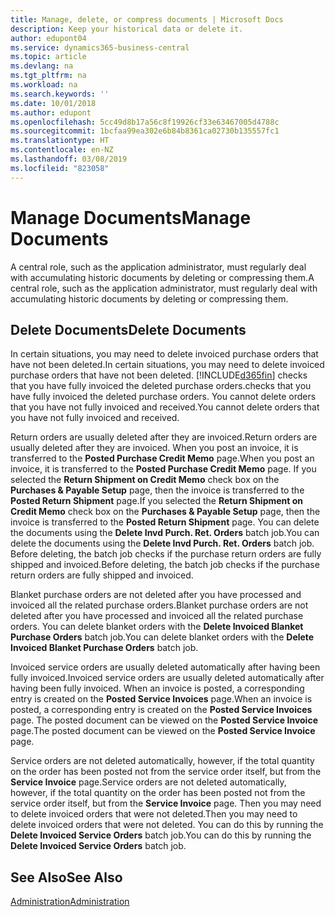 ```yaml
---
title: Manage, delete, or compress documents | Microsoft Docs
description: Keep your historical data or delete it.
author: edupont04
ms.service: dynamics365-business-central
ms.topic: article
ms.devlang: na
ms.tgt_pltfrm: na
ms.workload: na
ms.search.keywords: ''
ms.date: 10/01/2018
ms.author: edupont
ms.openlocfilehash: 5cc49d8b17a56c8f19926cf33e63467005d4788c
ms.sourcegitcommit: 1bcfaa99ea302e6b84b8361ca02730b135557fc1
ms.translationtype: HT
ms.contentlocale: en-NZ
ms.lasthandoff: 03/08/2019
ms.locfileid: "823058"
---
```

# <a name="manage-documents"></a><span data-ttu-id="68ca0-103">Manage Documents</span><span class="sxs-lookup"><span data-stu-id="68ca0-103">Manage Documents</span></span>
<span data-ttu-id="68ca0-104">A central role, such as the application administrator, must regularly deal with accumulating historic documents by deleting or compressing them.</span><span class="sxs-lookup"><span data-stu-id="68ca0-104">A central role, such as the application administrator, must regularly deal with accumulating historic documents by deleting or compressing them.</span></span>  

## <a name="delete-documents"></a><span data-ttu-id="68ca0-105">Delete Documents</span><span class="sxs-lookup"><span data-stu-id="68ca0-105">Delete Documents</span></span>
<span data-ttu-id="68ca0-106">In certain situations, you may need to delete invoiced purchase orders that have not been deleted.</span><span class="sxs-lookup"><span data-stu-id="68ca0-106">In certain situations, you may need to delete invoiced purchase orders that have not been deleted.</span></span> [!INCLUDE[d365fin](includes/d365fin_md.md)] <span data-ttu-id="68ca0-107">checks that you have fully invoiced the deleted purchase orders.</span><span class="sxs-lookup"><span data-stu-id="68ca0-107">checks that you have fully invoiced the deleted purchase orders.</span></span> <span data-ttu-id="68ca0-108">You cannot delete orders that you have not fully invoiced and received.</span><span class="sxs-lookup"><span data-stu-id="68ca0-108">You cannot delete orders that you have not fully invoiced and received.</span></span>  

<span data-ttu-id="68ca0-109">Return orders are usually deleted after they are invoiced.</span><span class="sxs-lookup"><span data-stu-id="68ca0-109">Return orders are usually deleted after they are invoiced.</span></span> <span data-ttu-id="68ca0-110">When you post an invoice, it is transferred to the **Posted Purchase Credit Memo** page.</span><span class="sxs-lookup"><span data-stu-id="68ca0-110">When you post an invoice, it is transferred to the **Posted Purchase Credit Memo** page.</span></span> <span data-ttu-id="68ca0-111">If you selected the **Return Shipment on Credit Memo** check box on the **Purchases & Payable Setup** page, then the invoice is transferred to the **Posted Return Shipment** page.</span><span class="sxs-lookup"><span data-stu-id="68ca0-111">If you selected the **Return Shipment on Credit Memo** check box on the **Purchases & Payable Setup** page, then the invoice is transferred to the **Posted Return Shipment** page.</span></span> <span data-ttu-id="68ca0-112">You can delete the documents using the **Delete Invd Purch. Ret. Orders** batch job.</span><span class="sxs-lookup"><span data-stu-id="68ca0-112">You can delete the documents using the **Delete Invd Purch. Ret. Orders** batch job.</span></span> <span data-ttu-id="68ca0-113">Before deleting, the batch job checks if the purchase return orders are fully shipped and invoiced.</span><span class="sxs-lookup"><span data-stu-id="68ca0-113">Before deleting, the batch job checks if the purchase return orders are fully shipped and invoiced.</span></span>  

<span data-ttu-id="68ca0-114">Blanket purchase orders are not deleted after you have processed and invoiced all the related purchase orders.</span><span class="sxs-lookup"><span data-stu-id="68ca0-114">Blanket purchase orders are not deleted after you have processed and invoiced all the related purchase orders.</span></span> <span data-ttu-id="68ca0-115">You can delete blanket orders with the **Delete Invoiced Blanket Purchase Orders** batch job.</span><span class="sxs-lookup"><span data-stu-id="68ca0-115">You can delete blanket orders with the **Delete Invoiced Blanket Purchase Orders** batch job.</span></span>  

<span data-ttu-id="68ca0-116">Invoiced service orders are usually deleted automatically after having been fully invoiced.</span><span class="sxs-lookup"><span data-stu-id="68ca0-116">Invoiced service orders are usually deleted automatically after having been fully invoiced.</span></span> <span data-ttu-id="68ca0-117">When an invoice is posted, a corresponding entry is created on the **Posted Service Invoices** page.</span><span class="sxs-lookup"><span data-stu-id="68ca0-117">When an invoice is posted, a corresponding entry is created on the **Posted Service Invoices** page.</span></span> <span data-ttu-id="68ca0-118">The posted document can be viewed on the **Posted Service Invoice** page.</span><span class="sxs-lookup"><span data-stu-id="68ca0-118">The posted document can be viewed on the **Posted Service Invoice** page.</span></span>  

<span data-ttu-id="68ca0-119">Service orders are not deleted automatically, however, if the total quantity on the order has been posted not from the service order itself, but from the **Service Invoice** page.</span><span class="sxs-lookup"><span data-stu-id="68ca0-119">Service orders are not deleted automatically, however, if the total quantity on the order has been posted not from the service order itself, but from the **Service Invoice** page.</span></span> <span data-ttu-id="68ca0-120">Then you may need to delete invoiced orders that were not deleted.</span><span class="sxs-lookup"><span data-stu-id="68ca0-120">Then you may need to delete invoiced orders that were not deleted.</span></span> <span data-ttu-id="68ca0-121">You can do this by running the **Delete Invoiced Service Orders** batch job.</span><span class="sxs-lookup"><span data-stu-id="68ca0-121">You can do this by running the **Delete Invoiced Service Orders** batch job.</span></span>  

## <a name="see-also"></a><span data-ttu-id="68ca0-122">See Also</span><span class="sxs-lookup"><span data-stu-id="68ca0-122">See Also</span></span>  
[<span data-ttu-id="68ca0-123">Administration</span><span class="sxs-lookup"><span data-stu-id="68ca0-123">Administration</span></span>](admin-setup-and-administration.md)  
